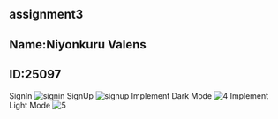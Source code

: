 assignment3 
----------------------------------
Name:Niyonkuru Valens
------------------------------
ID:25097
----------------------------
SignIn
![signin](https://github.com/valensniyonkuru/Assignment-3/assets/122721666/f59fa84c-ab05-4af4-8133-9f316e3744b7)
SignUp
![signup](https://github.com/valensniyonkuru/Assignment-3/assets/122721666/13347477-21b2-4a82-9c19-36bcc4b35886)
Implement Dark Mode
![4](https://github.com/valensniyonkuru/Assignment-3/assets/122721666/5ac78440-2d34-4589-8733-87138bf7ff0c)
Implement Light Mode
![5](https://github.com/valensniyonkuru/Assignment-3/assets/122721666/1b1283c2-36c2-4e99-a1f5-9c1002321ab0)
